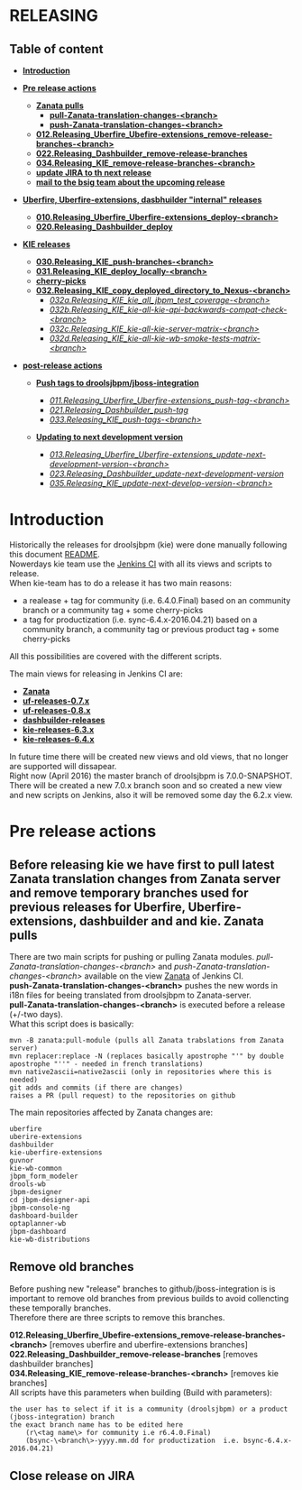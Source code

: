 RELEASING
=========
Table of content
----------------

* **[Introduction](#introduction)**
* **[Pre release actions](#pre-release-actions)**
    * **[Zanata pulls](#zanata-pulls)**
        * **[pull-Zanata-translation-changes-\<branch\>](#zanata-pulls)**
        * **[push-Zanata-translation-changes-\<branch\>](#zanata-pulls)**
    * **[012.Releasing_Uberfire_Ubefire-extensions_remove-release-branches-\<branch\>](#remove-old-branches)**
    * **[022.Releasing_Dashbuilder_remove-release-branches](#remove-old-branches)**
    * **[034.Releasing_KIE_remove-release-branches-\<branch\>](#remove-old-branches)**
    * **[update JIRA to th next release](#close-release-on-jira)**
    * **[mail to the bsig team about the upcoming release](#mail_to_bsig)**
    
* **[Uberfire, Uberfire-extensions, dasbhuilder "internal" releases](#uf_dash_releases)**
    * **[010.Releasing_Uberfire_Uberfire-extensions_deploy-\<branch\>](#010)**
    * **[020.Releasing_Dashbuilder_deploy](#020)**
                    
* **[KIE releases](#kie_releases)**
    * **[030.Releasing_KIE_push-branches-\<branch\>](#030)**
    * **[031.Releasing_KIE_deploy_locally-\<branch\>](#031)**
    * **[cherry-picks](#cherry-picking)**
    * **[032.Releasing_KIE_copy_deployed_directory_to_Nexus-\<branch\>](#032)**
        * *[032a.Releasing_KIE_kie_all_jbpm_test_coverage-\<branch\>](#032a)*
        * *[032b.Releasing_KIE_kie-all-kie-api-backwards-compat-check-\<branch\>](#032b)*
        * *[032c.Releasing_KIE_kie-all-kie-server-matrix-\<branch\>](#032c)*
        * *[032d.Releasing_KIE_kie-all-kie-wb-smoke-tests-matrix-\<branch\>](#032d)*
        
* **[post-release actions](#post-release)**
    * **[Push tags to droolsjbpm/jboss-integration](#push_tags)**
        * *[011.Releasing_Uberfire_Uberfire-extensions_push-tag-\<branch\>](#011)*
        * *[021.Releasing_Dashbuilder_push-tag](#021)*
        * *[033.Releasing_KIE_push-tags-\<branch\>](#033)*
    
    * **[Updating to next development version](#next_development_version)**
        * *[013.Releasing_Uberfire_Uberfire-extensions_update-next-development-version-\<branch\>](#013)*
        * *[023.Releasing_Dashbuilder_update-next-development-version](#023)*
        * *[035.Releasing_KIE_update-next-develop-version-\<branch\>](#035)*

        
        
Introduction
============
Historically the releases for droolsjbpm (kie) were done manually following this document [README](https://github.com/droolsjbpm/droolsjbpm-build-bootstrap/blob/master/RELEASE-README.md).<br>
Nowerdays kie team use the [Jenkins CI](https://kie-jenkins.rhev-ci-vms.eng.rdu2.redhat.com/) with all its views and scripts to release.<br>
When kie-team has to do a release it has two main reasons:

* a realease + tag for community (i.e. 6.4.0.Final) based on an community branch or a community tag + some cherry-picks
* a tag for productization (i.e. sync-6.4.x-2016.04.21) based on a community branch, a community tag or previous product tag + some cherry-picks

All this possibilities are covered with the different scripts.

The main views for releasing in Jenkins CI are:

* **[Zanata](https://kie-jenkins.rhev-ci-vms.eng.rdu2.redhat.com/view/Zanata/)**
* **[uf-releases-0.7.x](https://kie-jenkins.rhev-ci-vms.eng.rdu2.redhat.com/view/uf-releases-0.7.x)**
* **[uf-releases-0.8.x](https://kie-jenkins.rhev-ci-vms.eng.rdu2.redhat.com/view/uf-releases-0.8.x)**
* **[dashbuilder-releases](https://kie-jenkins.rhev-ci-vms.eng.rdu2.redhat.com/view/dashbuilder-releases/)**
* **[kie-releases-6.3.x](https://kie-jenkins.rhev-ci-vms.eng.rdu2.redhat.com/view/kie-releases-6.3.x/)**
* **[kie-releases-6.4.x](https://kie-jenkins.rhev-ci-vms.eng.rdu2.redhat.com/view/kie-releases-6.4.x/)**

In future time there will be created new views and old views, that no longer are supported will dissapear.<br>
Right now (April 2016) the master branch of droolsjbpm is 7.0.0-SNAPSHOT. There will be created a new 7.0.x branch soon and so created a new view and new scripts on Jenkins, also 
it will be removed some day the 6.2.x view.


Pre release actions
===================
Before releasing kie we have first to pull latest Zanata translation changes from Zanata server and remove temporary branches used for previous releases for Uberfire, Uberfire-extensions, dashbuilder and
and kie.
Zanata pulls
------------
There are two main scripts for pushing or pulling Zanata modules. *pull-Zanata-translation-changes-\<branch\>* and *push-Zanata-translation-changes-\<branch\>* available on the view 
[Zanata](https://kie-jenkins.rhev-ci-vms.eng.rdu2.redhat.com/view/Zanata/) of Jenkins CI.<br>
**push-Zanata-translation-changes-\<branch\>** pushes the new words in i18n files for beeing translated from droolsjbpm to Zanata-server.<br>
**pull-Zanata-translation-changes-\<branch\>** is executed before a release (+/-two days).<br>
What this script does is basically:

    mvn -B zanata:pull-module (pulls all Zanata trabslations from Zanata server)
    mvn replacer:replace -N (replaces basically apostrophe "'" by double apostrophe "''" - needed in french translations)
    mvn native2ascii=native2ascii (only in repositories where this is needed)
    git adds and commits (if there are changes)
    raises a PR (pull request) to the repositories on github

The main repositories affected by Zanata changes are:

    uberfire
    uberire-extensions
    dashbuilder
    kie-uberfire-extensions
    guvnor
    kie-wb-common
    jbpm_form_modeler
    drools-wb
    jbpm-designer
    cd jbpm-designer-api
    jbpm-console-ng
    dashboard-builder
    optaplanner-wb
    jbpm-dashboard
    kie-wb-distributions
    
Remove old branches
-------------------
Before pushing new "release" branches to github/jboss-integration is is important to remove old branches from previous builds to avoid collencting these temporally branches.<br>
Therefore there are three scripts to remove this branches.<br>

**012.Releasing_Uberfire_Ubefire-extensions_remove-release-branches-\<branch\>** \[removes uberfire and uberfire-extensions branches\]<br>
**022.Releasing_Dashbuilder_remove-release-branches** \[removes dashbuilder branches\]<br>
**034.Releasing_KIE_remove-release-branches-\<branch\>** \[removes kie branches\]<br>
All scripts have this parameters when building (Build with parameters):

    the user has to select if it is a community (droolsjbpm) or a product (jboss-integration) branch
    the exact branch name has to be edited here 
        (r\<tag name\> for community i.e r6.4.0.Final)
        (bsync-\<branch\>-yyyy.mm.dd for productization  i.e. bsync-6.4.x-2016.04.21)

Close release on JIRA
---------------------


   

    


 


